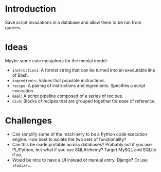 # Introduction

Save script invocations in a database and allow them to be run from queries.

# Ideas

Maybe some cute metaphors for the mental model:

* `instructions`: A format string that can be turned into an executable line of Bash.
* `ingredients`: Values that populate instructions.
* `recipe`: A pairing of instructions and ingredients. Specifies a script invocation.
* `meal`: A script pipeline composed of a series of recipes.
* `dish`: Blocks of recipes that are grouped together for ease of reference.

# Challenges

* Can simplify some of the machinery to be a Python code execution engine. How best to isolate the two sets of functionality?
* Can this be made portable across databases? Probably not if you use PL/Python, but what if you use SQLAlchemy? Target MySQL and SQLite if so.
* Would be nice to have a UI instead of manual entry. Django? Or use `atomize`...